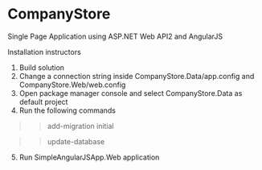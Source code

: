# CompanyStore
Single Page Application using ASP.NET Web API2 and AngularJS

Installation instructors

1. Build solution
2. Change a connection string inside CompanyStore.Data/app.config and CompanyStore.Web/web.config
3. Open package manager console and select CompanyStore.Data as default project
4. Run the following commands
  >> add-migration initial

  >> update-database

5. Run SimpleAngularJSApp.Web application
